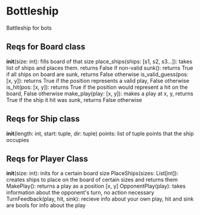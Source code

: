 # Bottleship
 Battleship for bots

## Reqs for Board class
 __init__(size: int): fills board of that size
 place_ships(ships: [s1, s2, s3...]): takes list of ships and places them. returns False if non-valid
 sunk(): returns True if all ships on board are sunk, returns False otherwise
 is_valid_guess(pos: [x, y]): returns True if the position represents a valid play, False otherwise
 is_hit(pos: [x, y]): returns True if the position would represent a hit on the board, False otherwise
 make_play(play: [x, y]): makes a play at x, y, returns True if the ship it hit was sunk, returns False otherwise

## Reqs for Ship class
 __init__(length: int, start: tuple, dir: tuple)
 points: list of tuple points that the ship occupies

## Reqs for Player Class
 __init__(size: int): inits for a certain board size
 PlaceShips(sizes: List[int]): creates ships to place on the board of certain sizes and returns them
 MakePlay(): returns a play as a position [x, y]
 OpponentPlay(play): takes information about the opponent's turn, no action necessary
 TurnFeedback(play, hit, sink): recieve info about your own play, hit and sink are bools for info about the play
